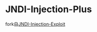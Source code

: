 # JNDI-Injection-Plus

fork自[JNDI-Injection-Exploit](https://github.com/welk1n/JNDI-Injection-Exploit.git)
